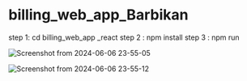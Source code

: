 # billing_web_app_Barbikan
step 1:
   cd billing_web_app _react
step 2 :
   npm install
step 3 : 
   npm run

   ![Screenshot from 2024-06-06 23-55-05](https://github.com/themurugesan/billing_web_app_Barbikan/assets/133565834/757cabae-e2c5-4942-990d-a3b268057996)

![Screenshot from 2024-06-06 23-55-12](https://github.com/themurugesan/billing_web_app_Barbikan/assets/133565834/42561a37-a334-4d2a-af24-bae4b8759aed)

   

